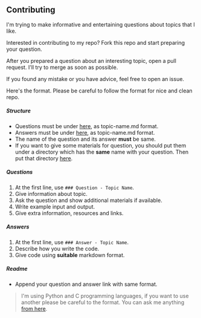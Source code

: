 ## Contributing

I'm trying to make informative and entertaining questions about topics that I like.

Interested in contributing to my repo? Fork this repo and start preparing your question.

After you prepared a question about an interesting topic, open a pull request. I'll try to merge as soon as possible.

If you found any mistake or you have advice, feel free to open an issue.

Here's the format. Please be careful to follow the format for nice and clean repo.

##### Structure

- Questions must be under [here](questions), as topic-name.md format.
- Answers must be under [here](answers), as topic-name.md format.
- The name of the question and its answer **must** be same.
- If you want to give some materials for question, you should put them under a directory which has the **same** name with your question. Then put that directory [here](questions/materials).

##### Questions

1. At the first line, use ```### Question - Topic Name```.
2. Give information about topic.
3. Ask the question and show additional materials if available.
4. Write example input and output.
5. Give extra information, resources and links.

##### Answers

1. At the first line, use ```### Answer - Topic Name```.
2. Describe how you write the code.
3. Give code using **suitable** markdown format.

##### Readme

- Append your question and answer link with same format.



> I'm using Python and C programming languages, if you want to use another please be careful to the format. You can ask me anything [from here](demirag16@itu.edu.tr).
